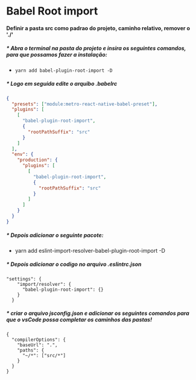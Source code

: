 # Babel Root import

#### Definir a pasta src como padrao do projeto, caminho relativo, remover o './'

##### \* Abra o terminal na pasta do projeto e insira os seguintes comandos, para que possamos fazer a instalação:

- `yarn add babel-plugin-root-import -D`

##### \* Logo em seguida edite o arquibo _.babelrc_


```json
{
  "presets": ["module:metro-react-native-babel-preset"],
  "plugins": [
    [
      "babel-plugin-root-import",
      {
        "rootPathSuffix": "src"
      }
    ]
  ],
  "env": {
    "production": {
      "plugins": [
        [
          "babel-plugin-root-import",
          {
            "rootPathSuffix": "src"
          }
        ]
      ]
    }
  }
}
```

##### \* Depois adicionar o seguinte pacote:

* yarn add eslint-import-resolver-babel-plugin-root-import -D

##### \* Depois adicionar o codigo no arquivo _.eslintrc.json_

```
"settings": {
    "import/resolver": {
      "babel-plugin-root-import": {}
    }
  }
```

##### \* criar o arquivo _jsconfig.json_ e adicionar os seguintes comandos para que o vsCode possa completar os caminhos das pastas!

```
{
  "compilerOptions": {
    "baseUrl": ".",
    "paths": {
      "~/*": ["src/*"]
    }
  }
}
```
